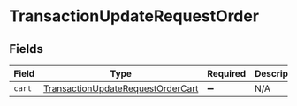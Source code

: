 # TransactionUpdateRequestOrder


## Fields

| Field                                                                                         | Type                                                                                          | Required                                                                                      | Description                                                                                   |
| --------------------------------------------------------------------------------------------- | --------------------------------------------------------------------------------------------- | --------------------------------------------------------------------------------------------- | --------------------------------------------------------------------------------------------- |
| `cart`                                                                                        | [TransactionUpdateRequestOrderCart](../../models/shared/transactionupdaterequestordercart.md) | :heavy_minus_sign:                                                                            | N/A                                                                                           |